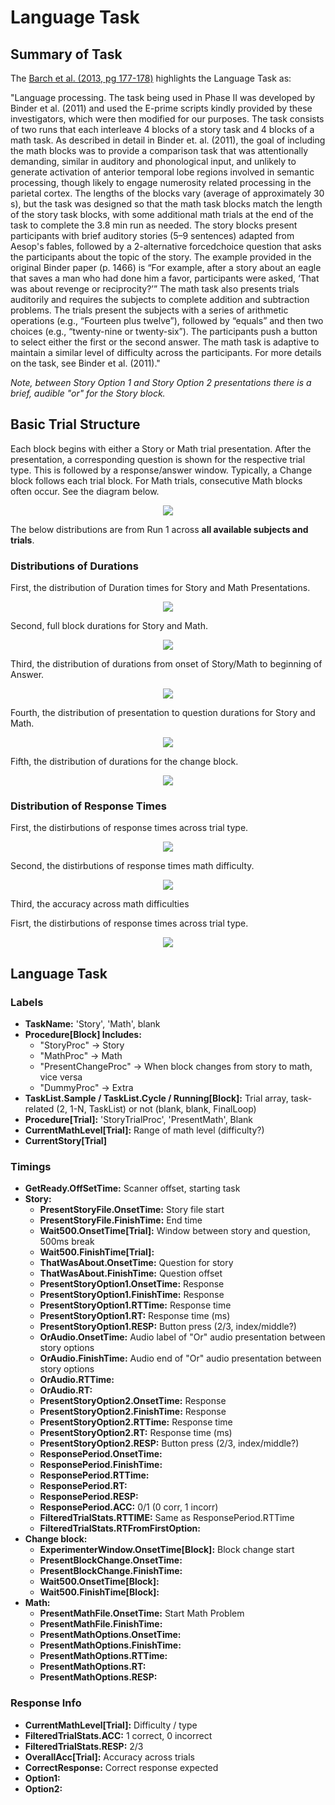 # Language Task

## Summary of Task

The [Barch et al. (2013, pg 177-178)](https://www.sciencedirect.com/science/article/pii/S1053811913005272) highlights the Language Task as:


"Language processing. The task being used in Phase II was developed by Binder et al. (2011) and used the E-prime scripts kindly provided by these investigators, which were then modified for our purposes. The task consists of two runs that each interleave 4 blocks of a story task and 4 blocks of a math task. As described in detail in Binder et. al. (2011), the goal of including the math blocks was to provide a comparison task that was attentionally demanding, similar in auditory and phonological input, and unlikely to generate activation of anterior temporal lobe regions involved in semantic processing, though likely to engage numerosity related processing in the parietal cortex. The lengths of the blocks vary (average of approximately 30 s), but the task was designed so that the math task blocks match the length of the story task blocks, with some additional math trials at the end of the task to complete the 3.8 min run as needed. The story blocks present participants with brief auditory stories (5–9 sentences) adapted from Aesop's fables, followed by a 2-alternative forcedchoice question that asks the participants about the topic of the story. The example provided in the original Binder paper (p. 1466) is “For example, after a story about an eagle that saves a man who had done him a favor, participants were asked, ‘That was about revenge or reciprocity?’” The math task also presents trials auditorily and requires the subjects to complete addition and subtraction problems. The trials present the subjects with a series of arithmetic operations (e.g., “Fourteen plus twelve”), followed by “equals” and then two choices (e.g., “twenty-nine or twenty-six”). The participants push a button to select either the first or the second answer. The math task is adaptive to maintain a similar level of difficulty across the participants. For more details on the task, see Binder et al. (2011)."

*Note, between Story Option 1 and Story Option 2 presentations there is a brief, audible "or" for the Story block.*


## Basic Trial Structure
Each block begins with either a Story or Math trial presentation. After the presentation, a corresponding question is shown for the respective trial type. This is followed by a response/answer window. Typically, a Change block follows each trial block. For Math trials, consecutive Math blocks often occur. See the diagram below.

<div style="text-align: center;">
  <img src="./language_task_diagram.svg" />
</div>

The below distributions are from Run 1 across **all available subjects and trials**.

### Distributions of Durations

First, the distribution of Duration times for Story and Math Presentations.

<div style="text-align: center;">
  <img src="../imgs/task-language_run-run1_type-presentationduration.png" />
</div>

Second, full block durations for Story and Math.

<div style="text-align: center;">
  <img src="../imgs/task-language_run-run1_type-fullblockdurations.png" />
</div>

Third, the distribution of durations from onset of Story/Math to beginning of Answer.
<div style="text-align: center;">
  <img src="../imgs/task-language_run-run1_type-answerdurations.png" />
</div>

Fourth, the distribution of presentation to question durations for Story and Math.

<div style="text-align: center;">
  <img src="../imgs/task-language_run-run1_type-cuetoquestionduration.png" />
</div>

Fifth, the distribution of durations for the change block.
<div style="text-align: center;">
  <img src="../imgs/task-language_run-run1_type-cuetoquestionduration.png" />
</div>

### Distribution of Response Times

First, the distirbutions of response times across trial type.

<div style="text-align: center;">
  <img src="../imgs/task-language_run-run1_type-responsetimesdist.png" />
</div>

Second, the distirbutions of response times math difficulty.

<div style="text-align: center;">
  <img src="../imgs/task-language_run-run1_type-responsetimesmathdiff.png" />
</div>

Third, the accuracy across math difficulties

Fisrt, the distirbutions of response times across trial type.

<div style="text-align: center;">
  <img src="../imgs/task-language_run-run1_type-mathdiffaccuracy.png" />
</div>


## Language Task
### Labels
- **TaskName:** 'Story', 'Math', blank
- **Procedure[Block] Includes:**
  - "StoryProc" → Story
  - "MathProc" → Math
  - "PresentChangeProc" → When block changes from story to math, vice versa
  - "DummyProc" → Extra
- **TaskList.Sample / TaskList.Cycle / Running[Block]:** Trial array, task-related (2, 1-N, TaskList) or not (blank, blank, FinalLoop)
- **Procedure[Trial]:** 'StoryTrialProc', 'PresentMath', Blank
- **CurrentMathLevel[Trial]:** Range of math level (difficulty?)
- **CurrentStory[Trial]**

### Timings
- **GetReady.OffSetTime:** Scanner offset, starting task  
- **Story:**
  - **PresentStoryFile.OnsetTime:** Story file start 
  - **PresentStoryFile.FinishTime:** End time  
  - **Wait500.OnsetTime[Trial]:** Window between story and question, 500ms break  
  - **Wait500.FinishTime[Trial]:**  
  - **ThatWasAbout.OnsetTime:** Question for story  
  - **ThatWasAbout.FinishTime:** Question offset 
  - **PresentStoryOption1.OnsetTime:** Response  
  - **PresentStoryOption1.FinishTime:** Response 
  - **PresentStoryOption1.RTTime:** Response time  
  - **PresentStoryOption1.RT:** Response time (ms)  
  - **PresentStoryOption1.RESP:** Button press (2/3, index/middle?)
  - **OrAudio.OnsetTime:** Audio label  of "Or" audio presentation between story options
  - **OrAudio.FinishTime:** Audio end  of "Or" audio presentation between story options
  - **OrAudio.RTTime:**  
  - **OrAudio.RT:**   
  - **PresentStoryOption2.OnsetTime:** Response  
  - **PresentStoryOption2.FinishTime:** Response  
  - **PresentStoryOption2.RTTime:** Response time  
  - **PresentStoryOption2.RT:** Response time (ms)  
  - **PresentStoryOption2.RESP:** Button press (2/3, index/middle?)
  - **ResponsePeriod.OnsetTime:**  
  - **ResponsePeriod.FinishTime:** 
  - **ResponsePeriod.RTTime:**  
  - **ResponsePeriod.RT:**  
  - **ResponsePeriod.RESP:**
  - **ResponsePeriod.ACC:** 0/1 (0 corr, 1 incorr)
  - **FilteredTrialStats.RTTIME:** Same as ResponsePeriod.RTTime  
  - **FilteredTrialStats.RTFromFirstOption:**  
- **Change block:**
  - **ExperimenterWindow.OnsetTime[Block]:** Block change start  
  - **PresentBlockChange.OnsetTime:**  
  - **PresentBlockChange.FinishTime:** 
  - **Wait500.OnsetTime[Block]:**  
  - **Wait500.FinishTime[Block]:**  
- **Math:**
  - **PresentMathFile.OnsetTime:** Start Math Problem  
  - **PresentMathFile.FinishTime:** 
  - **PresentMathOptions.OnsetTime:** 
  - **PresentMathOptions.FinishTime:**  
  - **PresentMathOptions.RTTime:**  
  - **PresentMathOptions.RT:**  
  - **PresentMathOptions.RESP:**

### Response Info
- **CurrentMathLevel[Trial]:** Difficulty / type
- **FilteredTrialStats.ACC:** 1 correct, 0 incorrect
- **FilteredTrialStats.RESP:** 2/3
- **OverallAcc[Trial]:** Accuracy across trials
- **CorrectResponse:** Correct response expected
- **Option1:**
- **Option2:**